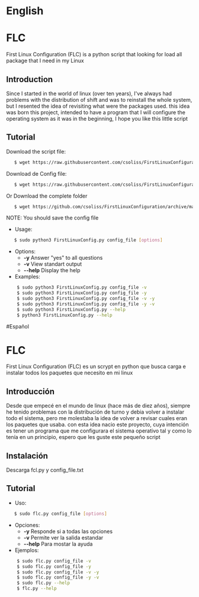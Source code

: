 # English
# FLC
First Linux Configuration (FLC) is a python script  that looking for load all package that I need in my Linux
## Introduction
Since I started in the world of linux (over ten years), I've always had problems with the distribution of shift and was to reinstall the whole system, but I resented the idea of revisiting what were the packages used. this idea was born this project, intended to have a program that I will configure the operating system as it was in the beginning, I hope you like this little script
## Tutorial
Download the script file:
```sh
   $ wget https://raw.githubusercontent.com/csoliss/FirstLinuxConfiguration/master/FirstLinuxConfiguration.py
```
Download de Config file:
```sh
   $ wget https://raw.githubusercontent.com/csoliss/FirstLinuxConfiguration/master/config_file_FLC.conf
```
Or Download the complete folder
```sh
   $ wget https://github.com/csoliss/FirstLinuxConfiguration/archive/master.zip
```
NOTE: You should save the config file

* Usage:
```sh
   $ sudo python3 FirstLinuxConfig.py config_file [options]
```
* Options:
   - **-y**        Answer "yes" to all questions
   - **-v**        View standart output
   - **--help**    Display the help
* Examples:
```sh
    $ sudo python3 FirstLinuxConfig.py config_file -v
    $ sudo python3 FirstLinuxConfig.py config_file -y
    $ sudo python3 FirstLinuxConfig.py config_file -v -y
    $ sudo python3 FirstLinuxConfig.py config_file -y -v
    $ sudo python3 FirstLinuxConfig.py --help
    $ python3 FirstLinuxConfig.py --help
```
#Español
# FLC
First Linux Configuration (FLC) es un scrypt en python que busca carga e instalar todos los paquetes que necesito en mi linux
## Introducción
Desde que empecé en el mundo de linux (hace más de diez años), siempre he tenido problemas con la distribución de turno y debia volver a instalar todo el sistema, pero me molestaba la idea de volver a revisar cuales eran los paquetes que usaba. con esta idea nacio este proyecto, cuya intención es tener un programa que me configurara el sistema operativo tal y como lo tenía en un principio, espero que les guste este pequeño script
## Instalación
Descarga fcl.py y config_file.txt
## Tutorial
* Uso:
```sh
   $ sudo flc.py config_file [options]
```
* Opciones:
   - **-y**        Responde si a todas las opciones
   - **-v**        Permite ver la salida estandar
   - **--help**    Para mostar la ayuda
* Ejemplos:
```sh
    $ sudo flc.py config_file -v
    $ sudo flc.py config_file -y
    $ sudo flc.py config_file -v -y
    $ sudo flc.py config_file -y -v
    $ sudo flc.py --help
    $ flc.py --help
```

